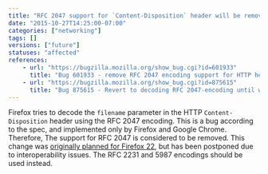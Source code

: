 ```yaml
---
title: "RFC 2047 support for `Content-Disposition` header will be removed"
date: "2015-10-27T14:25:00-07:00"
categories: ["networking"]
tags: []
versions: ["future"]
statuses: "affected"
references:
    - url: "https://bugzilla.mozilla.org/show_bug.cgi?id=601933"
      title: "Bug 601933 - remove RFC 2047 encoding support for HTTP header field parameters"
    - url: "https://bugzilla.mozilla.org/show_bug.cgi?id=875615"
      title: "Bug 875615 - Revert to decoding RFC 2047-encoding until we have telemetry on usage"
---
```

Firefox tries to decode the `filename` parameter in the HTTP `Content-Disposition` header using the RFC 2047 encoding. This is a bug according to the spec, and implemented only by Firefox and Google Chrome. Therefore, The support for RFC 2047 is considered to be removed. This change was [originally planned for Firefox 22](https://www.fxsitecompat.com/en-CA/docs/2013/rfc-2047-encoding-support-for-http-header-field-parameters-has-been-removed/), but has been postponed due to interoperability issues. The RFC 2231 and 5987 encodings should be used instead.
